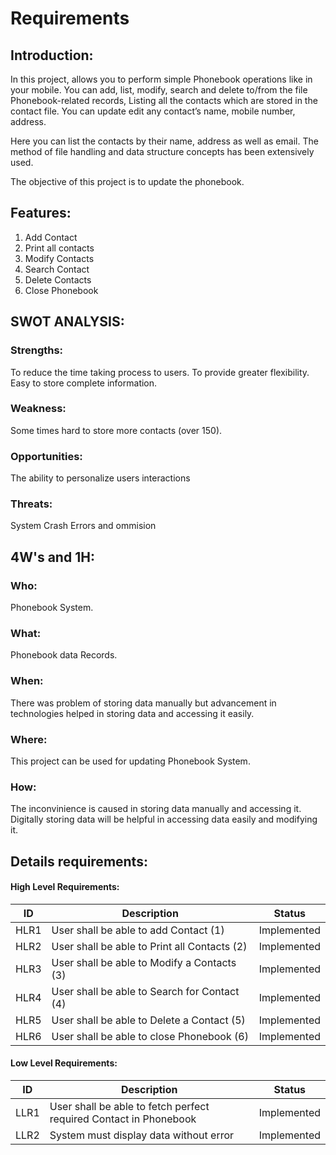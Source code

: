 # Requirements

## Introduction:

In this project, allows you to perform simple Phonebook operations like in your mobile. You can add, list, modify, search and delete to/from the file Phonebook-related records, Listing all the contacts which are stored in the contact file. You can update edit any contact’s name, mobile number, address.

Here you can list the contacts by their name, address as well as email. The method of file handling and data structure concepts has been extensively used.

The objective of this project is to update the phonebook.

## Features:

1. Add Contact
2. Print all contacts
3. Modify Contacts
4. Search Contact
5. Delete Contacts
6. Close Phonebook

## SWOT ANALYSIS:

### Strengths: 
To reduce the time taking process to users. To provide greater flexibility. Easy to store complete information.

### Weakness: 
Some times hard to store more contacts (over 150).

### Opportunities:
The ability to personalize users interactions

### Threats: 
System Crash Errors and ommision

## 4W's and 1H:

### Who: 
Phonebook System. 
### What: 
Phonebook data Records. 
### When: 
There was problem of storing data manually but advancement in technologies helped in storing data and accessing it easily. 
### Where: 
This project can be used for updating Phonebook System.
### How: 
The inconvinience is caused in storing data manually and accessing it. Digitally storing data will be helpful in accessing data easily and modifying it.

## Details requirements:

#### High Level Requirements:
| ID | Description | Status |
|------|------|------|
| HLR1 | User shall be able to add Contact (1) | Implemented
| HLR2 | User shall be able to Print all Contacts (2) | Implemented
| HLR3 | User shall be able to Modify a Contacts (3) |	Implemented
| HLR4 | User shall be able to Search for Contact (4) |	Implemented
| HLR5 | User shall be able to Delete a Contact (5) |	Implemented
| HLR6 | User shall be able to close Phonebook (6) |	Implemented

#### Low Level Requirements:

| ID | Description | Status |
|-------|------|------|
| LLR1 | User shall be able to fetch perfect required Contact in Phonebook | Implemented 
| LLR2 | System must display data without error | Implemented
